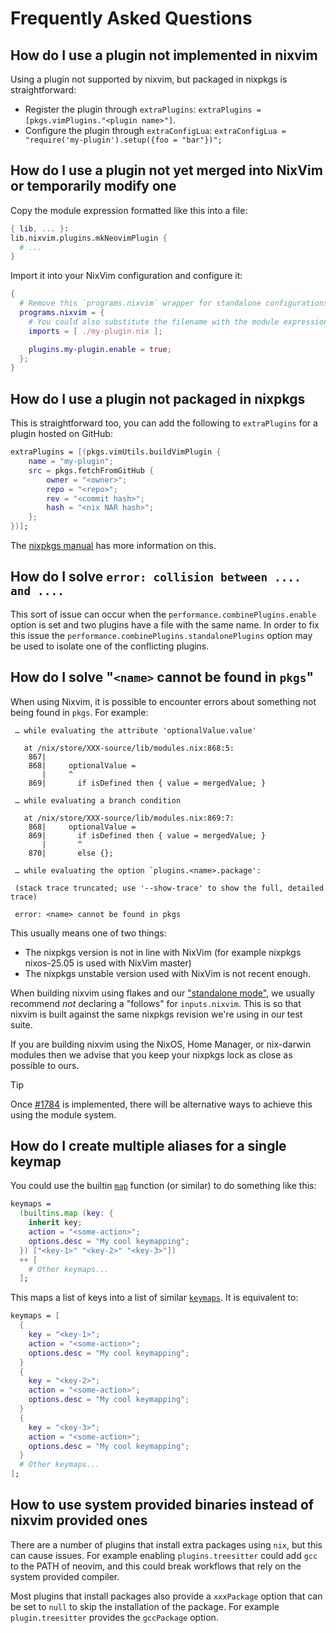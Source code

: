# Frequently Asked Questions

## How do I use a plugin not implemented in nixvim

Using a plugin not supported by nixvim, but packaged in nixpkgs is straightforward:

- Register the plugin through `extraPlugins`: `extraPlugins = [pkgs.vimPlugins."<plugin name>"]`.
- Configure the plugin through `extraConfigLua`: `extraConfigLua = "require('my-plugin').setup({foo = "bar"})";`

## How do I use a plugin not yet merged into NixVim or temporarily modify one

Copy the module expression formatted like this into a file:

```nix
{ lib, ... }:
lib.nixvim.plugins.mkNeovimPlugin {
  # ...
}
```

Import it into your NixVim configuration and configure it:
```nix
{
  # Remove this `programs.nixvim` wrapper for standalone configurations
  programs.nixvim = {
    # You could also substitute the filename with the module expression
    imports = [ ./my-plugin.nix ];

    plugins.my-plugin.enable = true;
  };
}
```

## How do I use a plugin not packaged in nixpkgs

This is straightforward too, you can add the following to `extraPlugins` for a plugin hosted on GitHub:

```nix
extraPlugins = [(pkgs.vimUtils.buildVimPlugin {
    name = "my-plugin";
    src = pkgs.fetchFromGitHub {
        owner = "<owner>";
        repo = "<repo>";
        rev = "<commit hash>";
        hash = "<nix NAR hash>";
    };
})];
```

The [nixpkgs manual](https://nixos.org/manual/nixpkgs/stable/#managing-plugins-with-vim-packages) has more information on this.

## How do I solve `error: collision between .... and ....`

This sort of issue can occur when the `performance.combinePlugins.enable` option is set and two plugins
have a file with the same name. In order to fix this issue the `performance.combinePlugins.standalonePlugins`
option may be used to isolate one of the conflicting plugins.

## How do I solve "`<name>` cannot be found in `pkgs`"

When using Nixvim, it is possible to encounter errors about something not being found in `pkgs`. For example:

```
 … while evaluating the attribute 'optionalValue.value'

   at /nix/store/XXX-source/lib/modules.nix:868:5:
    867|
    868|     optionalValue =
       |     ^
    869|       if isDefined then { value = mergedValue; }

 … while evaluating a branch condition

   at /nix/store/XXX-source/lib/modules.nix:869:7:
    868|     optionalValue =
    869|       if isDefined then { value = mergedValue; }
       |       ^
    870|       else {};

 … while evaluating the option `plugins.<name>.package':

 (stack trace truncated; use '--show-trace' to show the full, detailed trace)

 error: <name> cannot be found in pkgs
```

This usually means one of two things:
- The nixpkgs version is not in line with NixVim (for example nixpkgs nixos-25.05 is used with NixVim master)
- The nixpkgs unstable version used with NixVim is not recent enough.

When building nixvim using flakes and our ["standalone mode"][standalone], we usually recommend _not_ declaring a "follows" for `inputs.nixvim`.
This is so that nixvim is built against the same nixpkgs revision we're using in our test suite.

If you are building nixvim using the NixOS, Home Manager, or nix-darwin modules then we advise that you keep your nixpkgs lock as close as possible to ours.

> [!TIP]
> Once [#1784](https://github.com/nix-community/nixvim/issues/1784) is implemented, there will be alternative ways to achieve this using the module system.

[standalone]: ../platforms/standalone.md

## How do I create multiple aliases for a single keymap

You could use the builtin [`map`] function (or similar) to do something like this:

```nix
keymaps =
  (builtins.map (key: {
    inherit key;
    action = "<some-action>";
    options.desc = "My cool keymapping";
  }) ["<key-1>" "<key-2>" "<key-3>"])
  ++ [
    # Other keymaps...
  ];
```

This maps a list of keys into a list of similar [`keymaps`]. It is equivalent to:

```nix
keymaps = [
  {
    key = "<key-1>";
    action = "<some-action>";
    options.desc = "My cool keymapping";
  }
  {
    key = "<key-2>";
    action = "<some-action>";
    options.desc = "My cool keymapping";
  }
  {
    key = "<key-3>";
    action = "<some-action>";
    options.desc = "My cool keymapping";
  }
  # Other keymaps...
];
```

[`map`]: https://nixos.org/manual/nix/stable/language/builtins#builtins-map
[`keymaps`]: ../keymaps

## How to use system provided binaries instead of nixvim provided ones

There are a number of plugins that install extra packages using `nix`, but this can cause issues.
For example enabling `plugins.treesitter` could add `gcc` to the PATH of neovim, and this could break workflows that rely on the system provided compiler.

Most plugins that install packages also provide a `xxxPackage` option that can be set to `null` to skip the installation of the package.
For example `plugin.treesitter` provides the `gccPackage` option.
